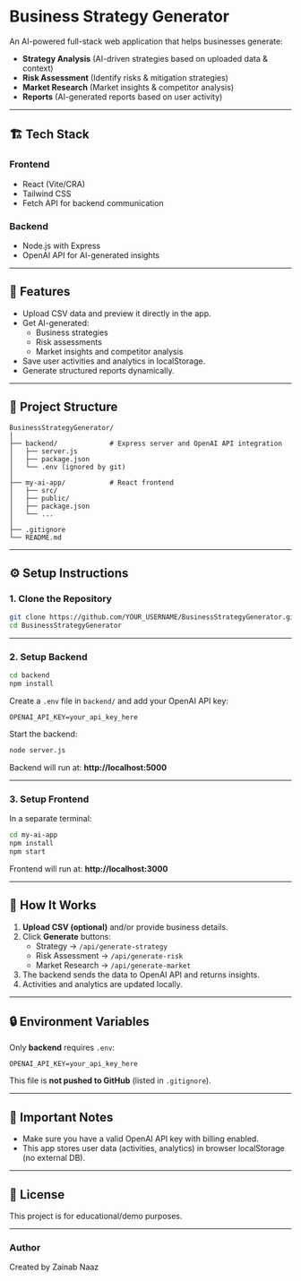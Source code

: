 # Business Strategy Generator

An AI-powered full-stack web application that helps businesses generate:
- **Strategy Analysis** (AI-driven strategies based on uploaded data & context)
- **Risk Assessment** (Identify risks & mitigation strategies)
- **Market Research** (Market insights & competitor analysis)
- **Reports** (AI-generated reports based on user activity)

---

## 🏗 Tech Stack

### Frontend
- React (Vite/CRA)
- Tailwind CSS
- Fetch API for backend communication

### Backend
- Node.js with Express
- OpenAI API for AI-generated insights

---

## 🚀 Features

- Upload CSV data and preview it directly in the app.
- Get AI-generated:
  - Business strategies
  - Risk assessments
  - Market insights and competitor analysis
- Save user activities and analytics in localStorage.
- Generate structured reports dynamically.

---

## 📂 Project Structure

```
BusinessStrategyGenerator/
│
├── backend/             # Express server and OpenAI API integration
│   ├── server.js
│   ├── package.json
│   └── .env (ignored by git)
│
├── my-ai-app/           # React frontend
│   ├── src/
│   ├── public/
│   ├── package.json
│   └── ...
│
├── .gitignore
└── README.md
```

---

## ⚙️ Setup Instructions

### 1. Clone the Repository
```bash
git clone https://github.com/YOUR_USERNAME/BusinessStrategyGenerator.git
cd BusinessStrategyGenerator
```

---

### 2. Setup Backend

```bash
cd backend
npm install
```

Create a `.env` file in `backend/` and add your OpenAI API key:
```
OPENAI_API_KEY=your_api_key_here
```

Start the backend:
```bash
node server.js
```
Backend will run at: **http://localhost:5000**

---

### 3. Setup Frontend

In a separate terminal:
```bash
cd my-ai-app
npm install
npm start
```

Frontend will run at: **http://localhost:3000**

---

## 📝 How It Works

1. **Upload CSV (optional)** and/or provide business details.
2. Click **Generate** buttons:
   - Strategy → `/api/generate-strategy`
   - Risk Assessment → `/api/generate-risk`
   - Market Research → `/api/generate-market`
3. The backend sends the data to OpenAI API and returns insights.
4. Activities and analytics are updated locally.

---

## 🔒 Environment Variables

Only **backend** requires `.env`:

```
OPENAI_API_KEY=your_api_key_here
```

This file is **not pushed to GitHub** (listed in `.gitignore`).

---

## 🛑 Important Notes

- Make sure you have a valid OpenAI API key with billing enabled.
- This app stores user data (activities, analytics) in browser localStorage (no external DB).

---

## 📜 License
This project is for educational/demo purposes.

---

### Author
Created by Zainab Naaz 
